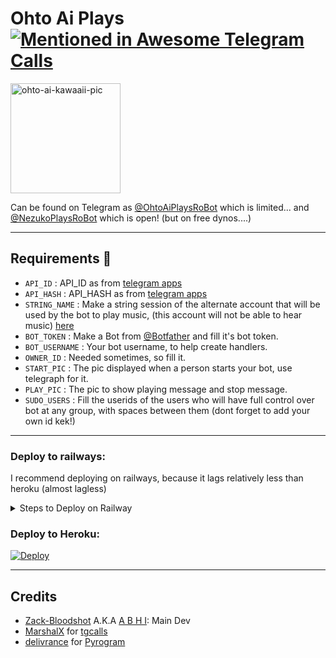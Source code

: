 # Ohto Ai Plays [![Mentioned in Awesome Telegram Calls](https://awesome.re/mentioned-badge-flat.svg)](https://github.com/tgcalls/awesome-tgcalls)

<img src="https://i.ibb.co/R0Vh3rW/IMG-20210808-131839-removebg-preview.png" alt="ohto-ai-kawaaii-pic" border="0" widht='223.5' height='176'>

Can be found on Telegram as [@OhtoAiPlaysRoBot](https://t.me/OhtoAiPlaysRoBot) which is limited... and [@NezukoPlaysRoBot](https://t.me/NezukoPlaysRoBot) which is open! (but on free dynos....)

---

## Requirements 📝
- `API_ID` :  API_ID as from [telegram apps](https://my.telegram.org/)
- `API_HASH` :  API_HASH as from [telegram apps](https://my.telegram.org/)
- `STRING_NAME` :  Make a string session of the alternate account that will be used by the bot to play music, (this account will not be able to hear music) [here](https://repl.it/@subinps/getStringName)
- `BOT_TOKEN` :  Make a Bot from [@Botfather](https://t.me/botfather) and fill it's bot token.
- `BOT_USERNAME` : Your bot username, to help create handlers.
- `OWNER_ID` : Needed sometimes, so fill it.
- `START_PIC` : The pic displayed when a person starts your bot, use telegraph for it.
- `PLAY_PIC` : The pic to show playing message and stop message.
- `SUDO_USERS` :  Fill the userids of the users who will have full control over bot at any group, with spaces between them (dont forget to add your own id kek!)

---

### Deploy to railways:

I recommend deploying on railways, because it lags relatively less than heroku (almost lagless)

<details>
<summary>Steps to Deploy on Railway</summary>
<ol>
<li>Fork This Repo, to your github account</li>
<li>Create a account at <a href='https://railway.app'>Railway</a>
<li>Create an app at railway with a postgresql addon
<img src='https://telegra.ph/file/eabde0bcef4f0337302ff.jpg'></li>
<li>Gather all the requirements mentioned above in the following manner in your notes app, and then after finishing copy the whole thing to your clipboard
```
API_ID=Value
API_HASH=Value
SESSION_NAME=VALUE
and etc....
```
</li>
<li>Go to railway, to the app you created, and then go to the tab `variables`</li>
<li>Click on bulk import, a dialogue box would open up, now paste the whole copied vars that we copied in step 4</li>
<li>Now go to the Deployment tab and then connect your github</li>
<li>After connecting your github, connect the forked repo that you forked from me</li>
<li>Now deploy it, wait until it comes online and enjoy lagless music!</li>
</ol>
</details>

### Deploy to Heroku: 

[![Deploy](https://www.herokucdn.com/deploy/button.svg)](https://heroku.com/deploy?template=https://github.com/Zack-Bloodshot/Ohto-Ai)

---

## Credits

- [Zack-Bloodshot](https://github.com/Zack-Bloodshot) A.K.A [A B H I](https://t.me/DontKnowWhoRU): Main Dev
- [MarshalX](https://github.com/MarshalX) for [tgcalls](https://github.com/MarshalX/tgcalls)
- [delivrance](https://github.com/delivrance) for [Pyrogram](https://github.com/pyrogram/pyrogram)